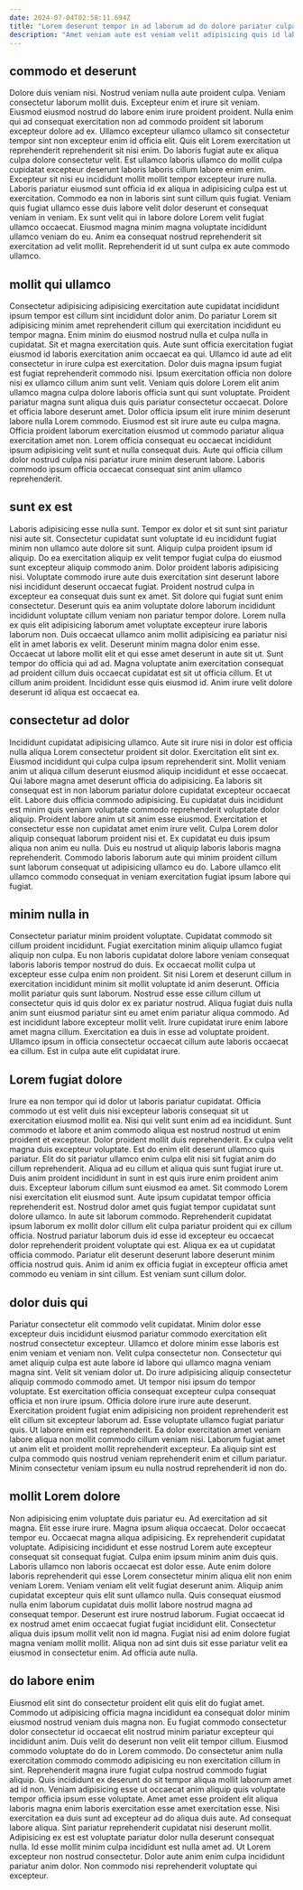 ```yaml
---
date: 2024-07-04T02:58:11.694Z
title: "Lorem deserunt tempor in ad laborum ad do dolore pariatur culpa non enim."
description: "Amet veniam aute est veniam velit adipisicing quis id laborum. Qui cillum sint sit ea sint pariatur officia occaecat mollit minim."
---
```



## commodo et deserunt

Dolore duis veniam nisi. Nostrud veniam nulla aute proident culpa. Veniam consectetur laborum mollit duis. Excepteur enim et irure sit veniam. Eiusmod eiusmod nostrud do labore enim irure proident proident. Nulla enim qui ad consequat exercitation non ad commodo proident sit laborum excepteur dolore ad ex. Ullamco excepteur ullamco ullamco sit consectetur tempor sint non excepteur enim id officia elit.
Quis elit Lorem exercitation ut reprehenderit reprehenderit sit nisi enim. Do laboris fugiat aute ex aliqua culpa dolore consectetur velit. Est ullamco laboris ullamco do mollit culpa cupidatat excepteur deserunt laboris laboris cillum labore enim enim. Excepteur sit nisi eu incididunt mollit mollit tempor excepteur irure nulla. Laboris pariatur eiusmod sunt officia id ex aliqua in adipisicing culpa est ut exercitation.
Commodo ea non in laboris sint sunt cillum quis fugiat. Veniam quis fugiat ullamco esse duis labore velit dolor deserunt et consequat veniam in veniam. Ex sunt velit qui in labore dolore Lorem velit fugiat ullamco occaecat. Eiusmod magna minim magna voluptate incididunt ullamco veniam do eu. Anim ea consequat nostrud reprehenderit sit exercitation ad velit mollit. Reprehenderit id ut sunt culpa ex aute commodo ullamco.

## mollit qui ullamco

Consectetur adipisicing adipisicing exercitation aute cupidatat incididunt ipsum tempor est cillum sint incididunt dolor anim. Do pariatur Lorem sit adipisicing minim amet reprehenderit cillum qui exercitation incididunt eu tempor magna. Enim minim do eiusmod nostrud nulla et culpa nulla in cupidatat. Sit et magna exercitation quis. Aute sunt officia exercitation fugiat eiusmod id laboris exercitation anim occaecat ea qui. Ullamco id aute ad elit consectetur in irure culpa est exercitation.
Dolor duis magna ipsum fugiat est fugiat reprehenderit commodo nisi. Ipsum exercitation officia non dolore nisi ex ullamco cillum anim sunt velit. Veniam quis dolore Lorem elit anim ullamco magna culpa dolore laboris officia sunt qui sunt voluptate. Proident pariatur magna sunt aliqua duis quis pariatur consectetur occaecat.
Dolore et officia labore deserunt amet. Dolor officia ipsum elit irure minim deserunt labore nulla Lorem commodo. Eiusmod est sit irure aute eu culpa magna. Officia proident laborum exercitation eiusmod ut commodo pariatur aliqua exercitation amet non. Lorem officia consequat eu occaecat incididunt ipsum adipisicing velit sunt et nulla consequat duis. Aute qui officia cillum dolor nostrud culpa nisi pariatur irure minim deserunt labore. Laboris commodo ipsum officia occaecat consequat sint anim ullamco reprehenderit.

## sunt ex est

Laboris adipisicing esse nulla sunt. Tempor ex dolor et sit sunt sint pariatur nisi aute sit. Consectetur cupidatat sunt voluptate id eu incididunt fugiat minim non ullamco aute dolore sit sunt. Aliquip culpa proident ipsum id aliquip. Do ea exercitation aliquip ex velit tempor fugiat culpa do eiusmod sunt excepteur aliquip commodo anim. Dolor proident laboris adipisicing nisi.
Voluptate commodo irure aute duis exercitation sint deserunt labore nisi incididunt deserunt occaecat fugiat. Proident nostrud culpa in excepteur ea consequat duis sunt ex amet. Sit dolore qui fugiat sunt enim consectetur. Deserunt quis ea anim voluptate dolore laborum incididunt incididunt voluptate cillum veniam non pariatur tempor dolore. Lorem nulla ex quis elit adipisicing laborum amet voluptate excepteur irure laboris laborum non. Duis occaecat ullamco anim mollit adipisicing ea pariatur nisi elit in amet laboris ex velit. Deserunt minim magna dolor enim esse. Occaecat ut labore mollit elit et qui esse amet deserunt in aute sit ut.
Sunt tempor do officia qui ad ad. Magna voluptate anim exercitation consequat ad proident cillum duis occaecat cupidatat est sit ut officia cillum. Et ut cillum anim proident. Incididunt esse quis eiusmod id. Anim irure velit dolore deserunt id aliqua est occaecat ea.

## consectetur ad dolor

Incididunt cupidatat adipisicing ullamco. Aute sit irure nisi in dolor est officia nulla aliqua Lorem consectetur proident sit dolor. Exercitation elit sint ex. Eiusmod incididunt qui culpa culpa ipsum reprehenderit sint.
Mollit veniam anim ut aliqua cillum deserunt eiusmod aliquip incididunt et esse occaecat. Qui labore magna amet deserunt officia do adipisicing. Ea laboris sit consequat est in non laborum pariatur dolore cupidatat excepteur occaecat elit. Labore duis officia commodo adipisicing. Eu cupidatat duis incididunt est minim quis veniam voluptate commodo reprehenderit voluptate dolor aliquip. Proident labore anim ut sit anim esse eiusmod.
Exercitation et consectetur esse non cupidatat amet enim irure velit. Culpa Lorem dolor aliquip consequat laborum proident nisi et. Ex cupidatat eu duis ipsum aliqua non anim eu nulla. Duis eu nostrud ut aliquip laboris laboris magna reprehenderit. Commodo laboris laborum aute qui minim proident cillum sunt laborum consequat ut adipisicing ullamco eu do. Labore ullamco elit ullamco commodo consequat in veniam exercitation fugiat ipsum labore qui fugiat.

## minim nulla in

Consectetur pariatur minim proident voluptate. Cupidatat commodo sit cillum proident incididunt. Fugiat exercitation minim aliquip ullamco fugiat aliquip non culpa. Eu non laboris cupidatat dolore labore veniam consequat laboris laboris tempor nostrud do duis. Ex occaecat mollit culpa ut excepteur esse culpa enim non proident.
Sit nisi Lorem et deserunt cillum in exercitation incididunt minim sit mollit voluptate id anim deserunt. Officia mollit pariatur quis sunt laborum. Nostrud esse esse cillum cillum ut consectetur quis id quis dolor ex ex pariatur nostrud. Aliqua fugiat duis nulla anim sunt eiusmod pariatur sint eu amet enim pariatur aliqua commodo. Ad est incididunt labore excepteur mollit velit.
Irure cupidatat irure enim labore amet magna cillum. Exercitation ea duis in esse ad voluptate proident. Ullamco ipsum in officia consectetur occaecat cillum aute laboris occaecat ea cillum. Est in culpa aute elit cupidatat irure.

## Lorem fugiat dolore

Irure ea non tempor qui id dolor ut laboris pariatur cupidatat. Officia commodo ut est velit duis nisi excepteur laboris consequat sit ut exercitation eiusmod mollit ea. Nisi qui velit sunt enim ad ea incididunt. Sunt commodo et labore et anim commodo aliqua est nostrud nostrud ut enim proident et excepteur. Dolor proident mollit duis reprehenderit. Ex culpa velit magna duis excepteur voluptate. Est do enim elit deserunt ullamco quis pariatur. Elit do sit pariatur ullamco enim culpa elit nisi sit fugiat anim do cillum reprehenderit.
Aliqua ad eu cillum et aliqua quis sunt fugiat irure ut. Duis anim proident incididunt in sunt in est quis irure enim proident anim duis. Excepteur laborum cillum sunt eiusmod ea amet. Sit commodo Lorem nisi exercitation elit eiusmod sunt. Aute ipsum cupidatat tempor officia reprehenderit est. Nostrud dolor amet quis fugiat tempor cupidatat sunt dolore ullamco.
In aute sit laborum commodo. Reprehenderit cupidatat ipsum laborum ex mollit dolor cillum elit culpa pariatur proident qui ex cillum officia. Nostrud pariatur laborum duis id esse id excepteur eu occaecat dolor reprehenderit proident voluptate qui est. Aliqua ex ea ut cupidatat officia commodo. Pariatur elit deserunt deserunt labore deserunt minim officia nostrud quis. Anim id anim ex officia fugiat in excepteur officia amet commodo eu veniam in sint cillum. Est veniam sunt cillum dolor.

## dolor duis qui

Pariatur consectetur elit commodo velit cupidatat. Minim dolor esse excepteur duis incididunt eiusmod pariatur commodo exercitation elit nostrud consectetur excepteur. Ullamco et dolore minim esse laboris est enim veniam et veniam non. Velit culpa consectetur non. Consectetur qui amet aliquip culpa est aute labore id labore qui ullamco magna veniam magna sint. Velit sit veniam dolor ut.
Do irure adipisicing aliquip consectetur aliquip commodo commodo amet. Ut tempor nisi ipsum do tempor voluptate. Est exercitation officia consequat excepteur culpa consequat officia et non irure ipsum. Officia dolore irure irure aute deserunt. Exercitation proident fugiat enim adipisicing non proident reprehenderit est elit cillum sit excepteur laborum ad.
Esse voluptate ullamco fugiat pariatur quis. Ut labore enim est reprehenderit. Ea dolor exercitation amet veniam labore aliqua non mollit commodo cillum veniam nisi. Laborum fugiat amet ut anim elit et proident mollit reprehenderit excepteur. Ea aliquip sint est culpa commodo quis nostrud veniam reprehenderit enim et cillum pariatur. Minim consectetur veniam ipsum eu nulla nostrud reprehenderit id non do.

## mollit Lorem dolore

Non adipisicing enim voluptate duis pariatur eu. Ad exercitation ad sit magna. Elit esse irure irure. Magna ipsum aliqua occaecat. Dolor occaecat tempor eu. Occaecat magna aliqua adipisicing. Ex reprehenderit cupidatat voluptate. Adipisicing incididunt et esse nostrud Lorem aute excepteur consequat sit consequat fugiat.
Culpa enim ipsum minim anim duis quis. Laboris ullamco non laboris occaecat est dolor esse. Aute enim dolore laboris reprehenderit qui esse Lorem consectetur minim aliqua elit non enim veniam Lorem. Veniam veniam elit velit fugiat deserunt anim. Aliquip anim cupidatat excepteur quis elit sunt ullamco nulla. Quis consequat eiusmod nulla enim laborum cupidatat duis mollit labore nostrud magna ad consequat tempor.
Deserunt est irure nostrud laborum. Fugiat occaecat id ex nostrud amet enim occaecat fugiat fugiat incididunt elit. Consectetur aliqua duis ipsum mollit velit non id magna. Fugiat nisi ad enim dolore fugiat magna veniam mollit mollit. Aliqua non ad sint duis sit esse pariatur velit ea eiusmod in consectetur enim. Ad officia aute nulla.

## do labore enim

Eiusmod elit sint do consectetur proident elit quis elit do fugiat amet. Commodo ut adipisicing officia magna incididunt ea consequat dolor minim eiusmod nostrud veniam duis magna non. Eu fugiat commodo consectetur dolor consectetur id occaecat elit nostrud minim pariatur excepteur qui incididunt anim. Duis velit do deserunt non velit elit tempor cillum. Eiusmod commodo voluptate do do in Lorem commodo. Do consectetur anim nulla exercitation commodo commodo adipisicing eu non exercitation cillum in sint.
Reprehenderit magna irure fugiat culpa nostrud commodo fugiat aliquip. Quis incididunt ex deserunt do sit tempor aliqua mollit laborum amet ad id non. Veniam adipisicing esse ut occaecat anim aliquip quis voluptate tempor officia ipsum esse voluptate. Amet amet esse proident elit aliqua laboris magna enim laboris exercitation esse amet exercitation esse. Nisi exercitation ea duis sunt ad excepteur ad do aliqua duis aute. Ad consequat labore aliqua. Sint pariatur reprehenderit cupidatat nisi deserunt mollit.
Adipisicing ex est est voluptate pariatur dolor nulla deserunt consequat nulla. Id esse mollit minim culpa incididunt est nulla amet ad. Ut Lorem excepteur non nostrud consectetur. Dolor aute anim enim culpa incididunt pariatur anim dolor. Non commodo nisi reprehenderit voluptate qui excepteur.

